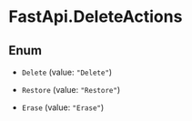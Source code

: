 # FastApi.DeleteActions

## Enum


* `Delete` (value: `"Delete"`)

* `Restore` (value: `"Restore"`)

* `Erase` (value: `"Erase"`)



